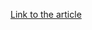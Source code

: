 [Link to the article](https://thehackernews.com/2025/10/new-rust-based-malware-chaosbot-hijacks.html)
